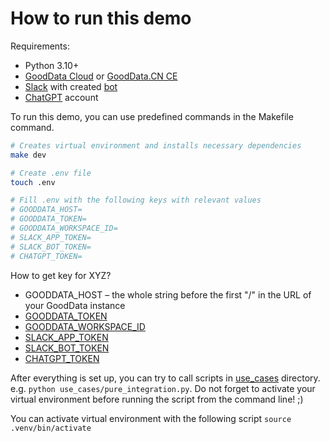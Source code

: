 # How to run this demo

Requirements:
* Python 3.10+
* [GoodData Cloud](https://www.gooddata.com/trial/?utm_medium=blogpost&utm_source=medium.com&utm_campaign=gooddata_slack_chatgpt&utm_content=autor_jan) or [GoodData.CN CE](https://hub.docker.com/r/gooddata/gooddata-cn-ce/?utm_medium=blogpost&utm_source=medium.com&utm_campaign=gooddata_slack_chatgpt&utm_content=autor_jan)
* [Slack](https://slack.com/) with created [bot](https://slack.com/help/articles/115005265703-Create-a-bot-for-your-workspace#:~:text=A%20bot%20is%20a%20nifty,a%20bot%20for%20your%20workspace.)
* [ChatGPT](https://openai.com/blog/chatgpt/) account

To run this demo, you can use predefined commands in the Makefile command.
```bash
# Creates virtual environment and installs necessary dependencies
make dev
```

```bash
# Create .env file
touch .env

# Fill .env with the following keys with relevant values
# GOODDATA_HOST=
# GOODDATA_TOKEN=
# GOODDATA_WORKSPACE_ID=
# SLACK_APP_TOKEN=
# SLACK_BOT_TOKEN=
# CHATGPT_TOKEN=
```

How to get key for XYZ?
* GOODDATA_HOST – the whole string before the first "/" in the URL of your GoodData instance
* [GOODDATA_TOKEN](https://www.gooddata.com/developers/cloud-native/doc/cloud/getting-started/create-api-token/?utm_medium=blogpost&utm_source=medium.com&utm_campaign=gooddata_slack_chatgpt&utm_content=autor_jan)
* [GOODDATA_WORKSPACE_ID](https://www.gooddata.com/developers/cloud-native/doc/cloud/manage-deployment/manage-workspaces/api/objects-identification/#accessing-an-object-via-the-api/?utm_medium=blogpost&utm_source=medium.com&utm_campaign=gooddata_slack_chatgpt&utm_content=autor_jan)
* [SLACK_APP_TOKEN](https://api.slack.com/authentication/token-types#app)
* [SLACK_BOT_TOKEN](https://api.slack.com/authentication/token-types#bot)
* [CHATGPT_TOKEN](https://github.com/acheong08/ChatGPT/wiki/Setup#authentication)

After everything is set up, you can try to call scripts in [use_cases](use_cases) directory.
e.g. `python use_cases/pure_integration.py`.
Do not forget to activate your virtual environment before running the script from the command line! ;)

You can activate virtual environment with the following script `source .venv/bin/activate`
